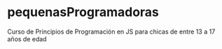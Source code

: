 # pequenasProgramadoras
Curso de Principios de Programación en JS para chicas de entre 13 a 17 años de edad
